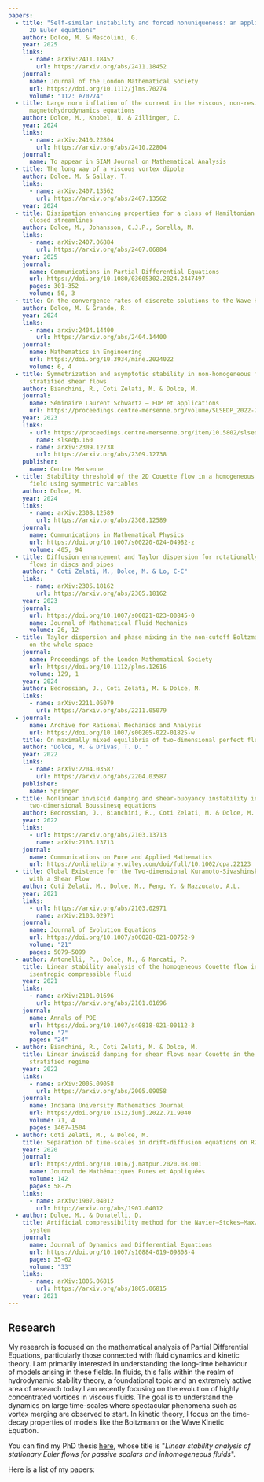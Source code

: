 ```yaml
---
papers:
  - title: "Self-similar instability and forced nonuniqueness: an application to the
      2D Euler equations"
    author: Dolce, M. & Mescolini, G.
    year: 2025
    links:
      - name: arXiv:2411.18452
        url: https://arxiv.org/abs/2411.18452
    journal:
      name: Journal of the London Mathematical Society
      url: https://doi.org/10.1112/jlms.70274
      volume: "112: e70274"
  - title: Large norm inflation of the current in the viscous, non-resistive
      magnetohydrodynamics equations
    author: Dolce, M., Knobel, N. & Zillinger, C.
    year: 2024
    links:
      - name: arXiv:2410.22804
        url: https://arxiv.org/abs/2410.22804
    journal:
      name: To appear in SIAM Journal on Mathematical Analysis
  - title: The long way of a viscous vortex dipole
    author: Dolce, M. & Gallay, T.
    links:
      - name: arXiv:2407.13562
        url: https://arxiv.org/abs/2407.13562
    year: 2024
  - title: Dissipation enhancing properties for a class of Hamiltonian flows with
      closed streamlines
    author: Dolce, M., Johansson, C.J.P., Sorella, M.
    links:
      - name: arXiv:2407.06884
        url: https://arxiv.org/abs/2407.06884
    year: 2025
    journal:
      name: Communications in Partial Differential Equations
      url: https://doi.org/10.1080/03605302.2024.2447497
      pages: 301-352
      volume: 50, 3
  - title: On the convergence rates of discrete solutions to the Wave Kinetic Equation
    author: Dolce, M. & Grande, R.
    year: 2024
    links:
      - name: arxiv:2404.14400
        url: https://arxiv.org/abs/2404.14400
    journal:
      name: Mathematics in Engineering
      url: https://doi.org/10.3934/mine.2024022
      volume: 6, 4
  - title: Symmetrization and asymptotic stability in non-homogeneous fluids around
      stratified shear flows
    author: Bianchini, R., Coti Zelati, M. & Dolce, M.
    journal:
      name: Séminaire Laurent Schwartz — EDP et applications
      url: https://proceedings.centre-mersenne.org/volume/SLSEDP_2022-2023___/
    year: 2023
    links:
      - url: https://proceedings.centre-mersenne.org/item/10.5802/slsedp.160.pdf
        name: slsedp.160
      - name: arXiv:2309.12738
        url: https://arxiv.org/abs/2309.12738
    publisher:
      name: Centre Mersenne
  - title: Stability threshold of the 2D Couette flow in a homogeneous magnetic
      field using symmetric variables
    author: Dolce, M.
    year: 2024
    links:
      - name: arXiv:2308.12589
        url: https://arxiv.org/abs/2308.12589
    journal:
      name: Communications in Mathematical Physics
      url: https://doi.org/10.1007/s00220-024-04982-z
      volume: 405, 94
  - title: Diffusion enhancement and Taylor dispersion for rotationally symmetric
      flows in discs and pipes
    author: " Coti Zelati, M., Dolce, M. & Lo, C-C"
    links:
      - name: arXiv:2305.18162
        url: https://arxiv.org/abs/2305.18162
    year: 2023
    journal:
      url: https://doi.org/10.1007/s00021-023-00845-0
      name: Journal of Mathematical Fluid Mechanics
      volume: 26, 12
  - title: Taylor dispersion and phase mixing in the non-cutoff Boltzmann equation
      on the whole space
    journal:
      name: Proceedings of the London Mathematical Society
      url: https://doi.org/10.1112/plms.12616
      volume: 129, 1
    year: 2024
    author: Bedrossian, J., Coti Zelati, M. & Dolce, M.
    links:
      - name: arXiv:2211.05079
        url: https://arxiv.org/abs/2211.05079
  - journal:
      name: Archive for Rational Mechanics and Analysis
      url: https://doi.org/10.1007/s00205-022-01825-w
    title: On maximally mixed equilibria of two-dimensional perfect fluids
    author: "Dolce, M. & Drivas, T. D. "
    year: 2022
    links:
      - name: arXiv:2204.03587
        url: https://arxiv.org/abs/2204.03587
    publisher:
      name: Springer
  - title: Nonlinear inviscid damping and shear-buoyancy instability in the
      two-dimensional Boussinesq equations
    author: Bedrossian, J., Bianchini, R., Coti Zelati, M. & Dolce, M.
    year: 2022
    links:
      - url: https://arxiv.org/abs/2103.13713
        name: arXiv:2103.13713
    journal:
      name: Communications on Pure and Applied Mathematics
      url: https://onlinelibrary.wiley.com/doi/full/10.1002/cpa.22123
  - title: Global Existence for the Two-dimensional Kuramoto-Sivashinsky equation
      with a Shear Flow
    author: Coti Zelati, M., Dolce, M., Feng, Y. & Mazzucato, A.L.
    year: 2021
    links:
      - url: https://arxiv.org/abs/2103.02971
        name: arXiv:2103.02971
    journal:
      name: Journal of Evolution Equations
      url: https://doi.org/10.1007/s00028-021-00752-9
      volume: "21"
      pages: 5079–5099
  - author: Antonelli, P., Dolce, M., & Marcati, P.
    title: Linear stability analysis of the homogeneous Couette flow in a 2D
      isentropic compressible fluid
    year: 2021
    links:
      - name: arXiv:2101.01696
        url: https://arxiv.org/abs/2101.01696
    journal:
      name: Annals of PDE
      url: https://doi.org/10.1007/s40818-021-00112-3
      volume: "7"
      pages: "24"
  - author: Bianchini, R., Coti Zelati, M. & Dolce, M.
    title: Linear inviscid damping for shear flows near Couette in the 2D stably
      stratified regime
    year: 2022
    links:
      - name: arXiv:2005.09058
        url: https://arxiv.org/abs/2005.09058
    journal:
      name: Indiana University Mathematics Journal
      url: https://doi.org/10.1512/iumj.2022.71.9040
      volume: 71, 4
      pages: 1467–1504
  - author: Coti Zelati, M., & Dolce, M.
    title: Separation of time-scales in drift-diffusion equations on R2
    year: 2020
    journal:
      url: https://doi.org/10.1016/j.matpur.2020.08.001
      name: Journal de Mathématiques Pures et Appliquées
      volume: 142
      pages: 58-75
    links:
      - name: arXiv:1907.04012
        url: http://arxiv.org/abs/1907.04012
  - author: Dolce, M., & Donatelli, D.
    title: Artificial compressibility method for the Navier–Stokes–Maxwell–Stefan
      system
    journal:
      name: Journal of Dynamics and Differential Equations
      url: https://doi.org/10.1007/s10884-019-09808-4
      pages: 35-62
      volume: "33"
    links:
      - name: arXiv:1805.06815
        url: https://arxiv.org/abs/1805.06815
    year: 2021
---
```

## Research

My research is focused on the mathematical analysis of Partial Differential Equations, particularly those connected with fluid dynamics and kinetic theory. I am primarily interested in understanding the long-time behaviour of models arising in these fields. In fluids, this falls within the realm of hydrodynamic stability theory, a foundational topic and an extremely active area of research today.I am recently focusing on the evolution of highly concentrated vortices in viscous fluids. The goal is to understand the dynamics on large time-scales where spectacular phenomena such as vortex merging are observed to start. In kinetic theory, I focus on the time-decay properties of models like the Boltzmann or the Wave Kinetic Equation.

You can find my PhD thesis [here](https://github.com/Psykopear/micheledolce/raw/main/public/img/phd_thesis_dolce_20.pdf), whose title is "*Linear stability analysis of stationary Euler flows for passive scalars and inhomogeneous fluids*". 

Here is a list of my papers: